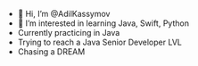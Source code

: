 - 👋 Hi, I’m @AdilKassymov
- 👀 I’m interested in learning Java, Swift, Python
- Currently practicing in Java
- Trying to reach a Java Senior Developer LVL
- Chasing a DREAM

<!---
AdilKassymov/AdilKassymov is a ✨ special ✨ repository because its `README.md` (this file) appears on your GitHub profile.
You can click the Preview link to take a look at your changes.
--->
